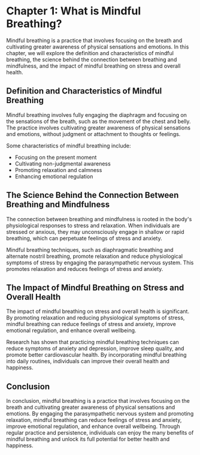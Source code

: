 Chapter 1: What is Mindful Breathing?
=====================================

Mindful breathing is a practice that involves focusing on the breath and cultivating greater awareness of physical sensations and emotions. In this chapter, we will explore the definition and characteristics of mindful breathing, the science behind the connection between breathing and mindfulness, and the impact of mindful breathing on stress and overall health.

Definition and Characteristics of Mindful Breathing
---------------------------------------------------

Mindful breathing involves fully engaging the diaphragm and focusing on the sensations of the breath, such as the movement of the chest and belly. The practice involves cultivating greater awareness of physical sensations and emotions, without judgment or attachment to thoughts or feelings.

Some characteristics of mindful breathing include:

* Focusing on the present moment
* Cultivating non-judgmental awareness
* Promoting relaxation and calmness
* Enhancing emotional regulation

The Science Behind the Connection Between Breathing and Mindfulness
-------------------------------------------------------------------

The connection between breathing and mindfulness is rooted in the body's physiological responses to stress and relaxation. When individuals are stressed or anxious, they may unconsciously engage in shallow or rapid breathing, which can perpetuate feelings of stress and anxiety.

Mindful breathing techniques, such as diaphragmatic breathing and alternate nostril breathing, promote relaxation and reduce physiological symptoms of stress by engaging the parasympathetic nervous system. This promotes relaxation and reduces feelings of stress and anxiety.

The Impact of Mindful Breathing on Stress and Overall Health
------------------------------------------------------------

The impact of mindful breathing on stress and overall health is significant. By promoting relaxation and reducing physiological symptoms of stress, mindful breathing can reduce feelings of stress and anxiety, improve emotional regulation, and enhance overall wellbeing.

Research has shown that practicing mindful breathing techniques can reduce symptoms of anxiety and depression, improve sleep quality, and promote better cardiovascular health. By incorporating mindful breathing into daily routines, individuals can improve their overall health and happiness.

Conclusion
----------

In conclusion, mindful breathing is a practice that involves focusing on the breath and cultivating greater awareness of physical sensations and emotions. By engaging the parasympathetic nervous system and promoting relaxation, mindful breathing can reduce feelings of stress and anxiety, improve emotional regulation, and enhance overall wellbeing. Through regular practice and persistence, individuals can enjoy the many benefits of mindful breathing and unlock its full potential for better health and happiness.


